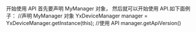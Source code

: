 开始使用 API
首先要声明 MyManager 对象， 然后就可以开始使用 API.如下面例子：
//声明 MyManager 对象
YxDeviceManager manager = YxDeviceManager.getInstance(this);
//使用 API
manager.getApiVersion()

